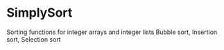 # SimplySort
Sorting functions for integer arrays and integer lists
Bubble sort, Insertion sort, Selection sort
